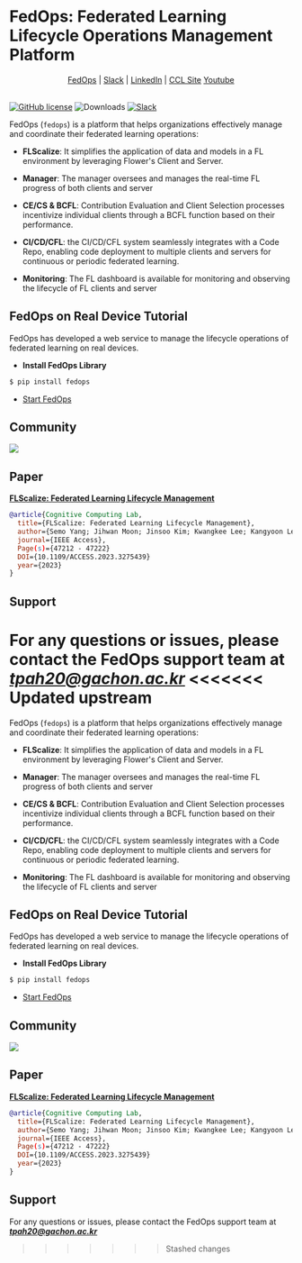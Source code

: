 # FedOps: Federated Learning Lifecycle Operations Management Platform
  
<p align="center">
    <a href="http://ccljhub.gachon.ac.kr:40020/">FedOps</a> |
    <a href="https://join.slack.com/t/fedopshq/shared_invite/zt-1xvo9pkm8-drLEdtOT1_vNbcXoxGmQ5A">Slack</a> |
    <a href="https://www.linkedin.com/company/89975476/admin/">LinkedIn</a> |
    <a href="https://sites.google.com/view/keylee/">CCL Site</a>
    <a href="  https://www.youtube.com/watch?v=9Ns0q4zHfLk/">Youtube</a>
    <br /><br />
</p>


[![GitHub license](https://img.shields.io/github/license/adap/flower)](https://github.com/gachon-CCLab/FedOps/blob/main/LICENSE)
![Downloads](https://static.pepy.tech/badge/fedops)
[![Slack](https://img.shields.io/badge/Chat-Slack-red)](https://join.slack.com/t/fedopshq/shared_invite/zt-1xvo9pkm8-drLEdtOT1_vNbcXoxGmQ5A)


FedOps (`fedops`) is a platform that helps organizations effectively manage and coordinate their federated learning operations:

* **FLScalize**: It simplifies the application of data and models in a FL environment by leveraging Flower's Client and Server.

* **Manager**: The manager oversees and manages the real-time FL progress of both clients and server

* **CE/CS & BCFL**: Contribution Evaluation and Client Selection processes incentivize individual clients through a BCFL function based on their performance.


* **CI/CD/CFL**: the CI/CD/CFL system seamlessly integrates with a Code Repo, 
enabling code deployment to multiple clients and servers for continuous or periodic federated learning.


* **Monitoring**: The FL dashboard is available for monitoring and observing the lifecycle of FL clients and server


## FedOps on Real Device Tutorial

FedOps has developed a web service to manage the lifecycle operations of federated learning on real devices.
* **Install FedOps Library**
```bash
$ pip install fedops
```
* [Start FedOps](https://github.com/gachon-CCLab/FedOps/tree/main/real_device/cross_silo)



## Community

<a href="https://github.com/gachon-CCLab/FedOps/graphs/contributors">
  <img src="https://contrib.rocks/image?repo=gachon-CCLab/FedOps" />
</a>

## Paper
<a href="https://ieeexplore.ieee.org/document/10122960">**FLScalize: Federated Learning Lifecycle Management**</a>

```bibtex
@article{Cognitive Computing Lab,
  title={FLScalize: Federated Learning Lifecycle Management},
  author={Semo Yang; Jihwan Moon; Jinsoo Kim; Kwangkee Lee; Kangyoon Lee}, 
  journal={IEEE Access},
  Page(s)={47212 - 47222}
  DOI={10.1109/ACCESS.2023.3275439}
  year={2023}
}
```

## Support
For any questions or issues, please contact the FedOps support team at <U>***tpah20@gachon.ac.kr***</U>
<<<<<<< Updated upstream
=======

FedOps (`fedops`) is a platform that helps organizations effectively manage and coordinate their federated learning operations:

* **FLScalize**: It simplifies the application of data and models in a FL environment by leveraging Flower's Client and Server.

* **Manager**: The manager oversees and manages the real-time FL progress of both clients and server

* **CE/CS & BCFL**: Contribution Evaluation and Client Selection processes incentivize individual clients through a BCFL function based on their performance.


* **CI/CD/CFL**: the CI/CD/CFL system seamlessly integrates with a Code Repo, 
enabling code deployment to multiple clients and servers for continuous or periodic federated learning.


* **Monitoring**: The FL dashboard is available for monitoring and observing the lifecycle of FL clients and server


## FedOps on Real Device Tutorial

FedOps has developed a web service to manage the lifecycle operations of federated learning on real devices.
* **Install FedOps Library**
```bash
$ pip install fedops
```
* [Start FedOps](https://github.com/gachon-CCLab/FedOps/tree/main/real_device/cross_silo)



## Community

<a href="https://github.com/gachon-CCLab/FedOps/graphs/contributors">
  <img src="https://contrib.rocks/image?repo=gachon-CCLab/FedOps" />
</a>

## Paper
<a href="https://ieeexplore.ieee.org/document/10122960">**FLScalize: Federated Learning Lifecycle Management**</a>

```bibtex
@article{Cognitive Computing Lab,
  title={FLScalize: Federated Learning Lifecycle Management},
  author={Semo Yang; Jihwan Moon; Jinsoo Kim; Kwangkee Lee; Kangyoon Lee}, 
  journal={IEEE Access},
  Page(s)={47212 - 47222}
  DOI={10.1109/ACCESS.2023.3275439}
  year={2023}
}
```

## Support
For any questions or issues, please contact the FedOps support team at <U>***tpah20@gachon.ac.kr***</U>
>>>>>>> Stashed changes
